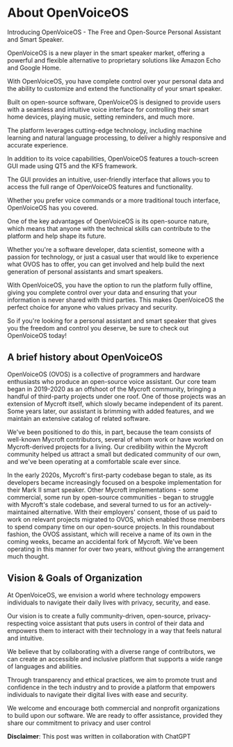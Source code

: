 # About OpenVoiceOS

Introducing OpenVoiceOS - The Free and Open-Source Personal Assistant and Smart Speaker. 

OpenVoiceOS is a new player in the smart speaker market, offering a powerful and flexible alternative to proprietary solutions like Amazon Echo and Google Home. 

With OpenVoiceOS, you have complete control over your personal data and the ability to customize and extend the functionality of your smart speaker.

Built on open-source software, OpenVoiceOS is designed to provide users with a seamless and intuitive voice interface for controlling their smart home devices, playing music, setting reminders, and much more.

The platform leverages cutting-edge technology, including machine learning and natural language processing, to deliver a highly responsive and accurate experience.

In addition to its voice capabilities, OpenVoiceOS features a touch-screen GUI made using QT5 and the KF5 framework. 

The GUI provides an intuitive, user-friendly interface that allows you to access the full range of OpenVoiceOS features and functionality. 

Whether you prefer voice commands or a more traditional touch interface, OpenVoiceOS has you covered.

One of the key advantages of OpenVoiceOS is its open-source nature, which means that anyone with the technical skills can contribute to the platform and help shape its future.

Whether you're a software developer, data scientist, someone with a passion for technology, or just a casual user that would like to experience what OVOS has to offer, you can get involved and help build the next generation of personal assistants and smart speakers.

With OpenVoiceOS, you have the option to run the platform fully offline, giving you complete control over your data and ensuring that your information is never shared with third parties. This makes OpenVoiceOS the perfect choice for anyone who values privacy and security.

So if you're looking for a personal assistant and smart speaker that gives you the freedom and control you deserve, be sure to check out OpenVoiceOS today!

## A brief history about OpenVoiceOS

OpenVoiceOS (OVOS) is a collective of programmers and hardware enthusiasts who produce an open-source voice assistant. Our core team began in 2019-2020 as an offshoot of the Mycroft community, bringing a handful of third-party projects under one roof. One of those projects was an extension of Mycroft itself, which slowly became independent of its parent. Some years later, our assistant is brimming with added features, and we maintain an extensive catalog of related software.

We've been positioned to do this, in part, because the team consists of well-known Mycroft contributors, several of whom work or have worked on Mycroft-derived projects for a living. Our credibility within the Mycroft community helped us attract a small but dedicated community of our own, and we've been operating at a comfortable scale ever since.

In the early 2020s, Mycroft's first-party codebase began to stale, as its developers became increasingly focused on a bespoke implementation for their Mark II smart speaker. Other Mycroft implementations - some commercial, some run by open-source communities - began to struggle with Mycroft's stale codebase, and several turned to us for an actively-maintained alternative. With their employers' consent, those of us paid to work on relevant projects migrated to OVOS, which enabled those members to spend company time on our open-source projects. In this roundabout fashion, the OVOS assistant, which will receive a name of its own in the coming weeks, became an accidental fork of Mycroft. We've been operating in this manner for over two years, without giving the arrangement much thought.


## Vision & Goals of Organization

At OpenVoiceOS, we envision a world where technology empowers individuals to navigate their daily lives with privacy, security, and ease.

Our vision is to create a fully community-driven, open-source, privacy-respecting voice assistant that puts users in control of their data and empowers them to interact with their technology in a way that feels natural and intuitive.

We believe that by collaborating with a diverse range of contributors, we can create an accessible and inclusive platform that supports a wide range of languages and abilities.

Through transparency and ethical practices, we aim to promote trust and confidence in the tech industry and to provide a platform that empowers individuals to navigate their digital lives with ease and security.

We welcome and encourage both commercial and nonprofit organizations to build upon our software. We are ready to offer assistance, provided they share our commitment to privacy and user control

**Disclaimer**: This post was written in collaboration with ChatGPT

